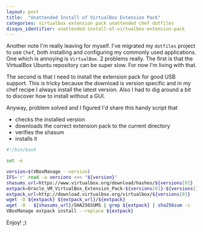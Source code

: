 ```yaml
---
layout: post
title:  "Unattended Install of VirtualBox Extension Pack"
categories: virtualbox extension pack unattended chef dotfiles
disqus_identifier: unattended-install-of-virtualbox-extension-pack
---
```


Another note I'm really leaving for myself. I've migrated my `dotfiles` project to use `Chef`, both installing and configuring my commonly used applications. One which is annoying is `VirtualBox`. 2 problems really. The first is that the VirtualBox Ubuntu repository can be super slow. For now I'm living with that.

The second is that I need to install the extension pack for good USB support. This is tricky because the download is version specific and in my chef recipe I always install the latest version. Also I had to dig around a bit to discover how to install without a GUI.

Anyway, problem solved and I figured I'd share this handy script that

- checks the installed version
- downloads the correct extension pack to the current directory
- verifies the shasum
- installs it

```sh
#!/bin/bash

set -e

version=$(VBoxManage --version)
IFS='r' read -a versions <<< "${version}"
shasums_url=https://www.virtualbox.org/download/hashes/${versions[0]}
extpack=Oracle_VM_VirtualBox_Extension_Pack-${versions[0]}-${versions[1]}.vbox-extpack
extpack_url=http://download.virtualbox.org/virtualbox/${versions[0]}
wget -O ${extpack} ${extpack_url}/${extpack}
wget -O - ${shasums_url}/SHA256SUMS | grep ${extpack} | sha256sum -c
VBoxManage extpack install --replace ${extpack}
```

Enjoy! ;)

